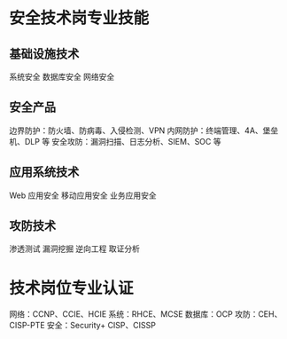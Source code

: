 # 安全技术岗专业技能

## 基础设施技术

系统安全
数据库安全
网络安全

## 安全产品

边界防护：防火墙、防病毒、入侵检测、VPN
内网防护：终端管理、4A、堡垒机、DLP 等
安全攻防：漏洞扫描、日志分析、SIEM、SOC 等

## 应用系统技术

Web 应用安全
移动应用安全
业务应用安全

## 攻防技术

渗透测试
漏洞挖掘
逆向工程
取证分析

# 技术岗位专业认证

网络：CCNP、CCIE、HCIE
系统：RHCE、MCSE
数据库：OCP
攻防：CEH、CISP-PTE
安全：Security+ CISP、CISSP